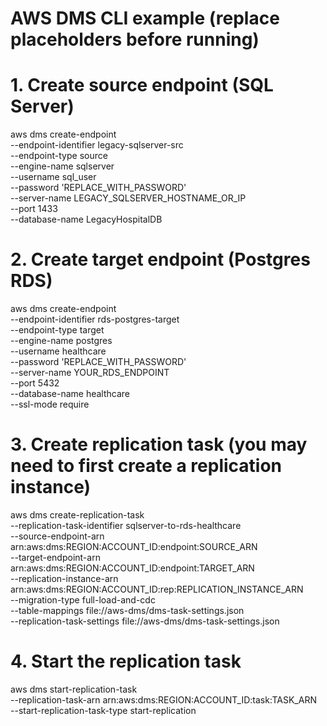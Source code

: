 # AWS DMS CLI example (replace placeholders before running)

# 1. Create source endpoint (SQL Server)
aws dms create-endpoint \
  --endpoint-identifier legacy-sqlserver-src \
  --endpoint-type source \
  --engine-name sqlserver \
  --username sql_user \
  --password 'REPLACE_WITH_PASSWORD' \
  --server-name LEGACY_SQLSERVER_HOSTNAME_OR_IP \
  --port 1433 \
  --database-name LegacyHospitalDB

# 2. Create target endpoint (Postgres RDS)
aws dms create-endpoint \
  --endpoint-identifier rds-postgres-target \
  --endpoint-type target \
  --engine-name postgres \
  --username healthcare \
  --password 'REPLACE_WITH_PASSWORD' \
  --server-name YOUR_RDS_ENDPOINT \
  --port 5432 \
  --database-name healthcare \
  --ssl-mode require

# 3. Create replication task (you may need to first create a replication instance)
aws dms create-replication-task \
  --replication-task-identifier sqlserver-to-rds-healthcare \
  --source-endpoint-arn arn:aws:dms:REGION:ACCOUNT_ID:endpoint:SOURCE_ARN \
  --target-endpoint-arn arn:aws:dms:REGION:ACCOUNT_ID:endpoint:TARGET_ARN \
  --replication-instance-arn arn:aws:dms:REGION:ACCOUNT_ID:rep:REPLICATION_INSTANCE_ARN \
  --migration-type full-load-and-cdc \
  --table-mappings file://aws-dms/dms-task-settings.json \
  --replication-task-settings file://aws-dms/dms-task-settings.json

# 4. Start the replication task
aws dms start-replication-task \
  --replication-task-arn arn:aws:dms:REGION:ACCOUNT_ID:task:TASK_ARN \
  --start-replication-task-type start-replication
